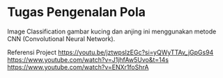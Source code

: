# Tugas Pengenalan Pola

Image Classification gambar kucing dan anjing ini menggunakan metode CNN (Convolutional Neural Network).


Referensi Project
https://youtu.be/jztwpsIzEGc?si=yQWyTTAv_jGpGs94
https://www.youtube.com/watch?v=J1jhfAw5Uvo&t=14s
https://www.youtube.com/watch?v=ENXr1foShrA
